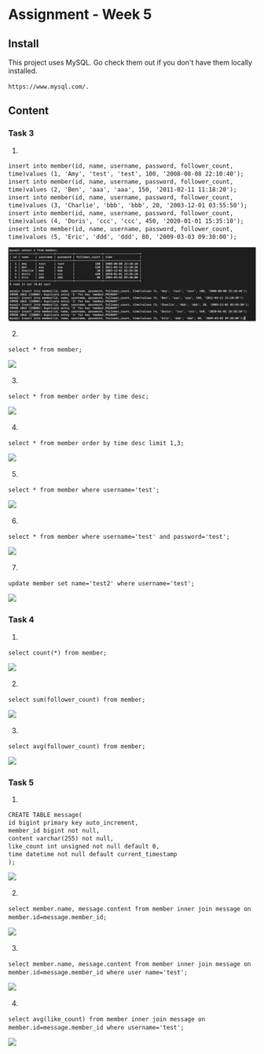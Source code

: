 # Assignment - Week 5

## Install
This project uses MySQL. Go check them out if you don't have them locally installed.

`https://www.mysql.com/.`

## Content
###  Task 3
1. 

```
insert into member(id, name, username, password, follower_count, time)values (1, 'Amy', 'test', 'test', 100, '2008-08-08 22:10:40');
insert into member(id, name, username, password, follower_count, time)values (2, 'Ben', 'aaa', 'aaa', 150, '2011-02-11 11:18:20');
insert into member(id, name, username, password, follower_count, time)values (3, 'Charlie', 'bbb', 'bbb', 20, '2003-12-01 03:55:50');
insert into member(id, name, username, password, follower_count, time)values (4, 'Doris', 'ccc', 'ccc', 450, '2020-01-01 15:35:10');
insert into member(id, name, username, password, follower_count, time)values (5, 'Eric', 'ddd', 'ddd', 80, '2009-03-03 09:30:00');
```
![](week5/Task3_01.png)

2.

```select * from member;```

![](/Users/stephy/Desktop/Wehelp-Assignment-2022/week5/screenshots/Task3_02.png)

3.

```select * from member order by time desc;```

![](/Users/stephy/Desktop/Wehelp-Assignment-2022/week5/screenshots/Task3_03.png)

4.

```select * from member order by time desc limit 1,3;```

![](/Users/stephy/Desktop/Wehelp-Assignment-2022/week5/screenshots/Task3_04.png)

5.

```select * from member where username='test';```

![](/Users/stephy/Desktop/Wehelp-Assignment-2022/week5/screenshots/Task3_05.png)

6.

 ```select * from member where username='test' and password='test';```

![](/Users/stephy/Desktop/Wehelp-Assignment-2022/week5/screenshots/Task3_06.png)

7.

```update member set name='test2' where username='test';```

![](/Users/stephy/Desktop/Wehelp-Assignment-2022/week5/screenshots/Task3_07.png)

### Task 4

1.

`select count(*) from member;`

![](/Users/stephy/Desktop/Wehelp-Assignment-2022/week5/screenshots/Task4_01.png)

2.

`select sum(follower_count) from member;`

![](/Users/stephy/Desktop/Wehelp-Assignment-2022/week5/screenshots/Task4_02.png)

3.

`select avg(follower_count) from member;`

![](/Users/stephy/Desktop/Wehelp-Assignment-2022/week5/screenshots/Task4_03.png)

### Task 5

1.

```
CREATE TABLE message(
id bigint primary key auto_increment, 
member_id bigint not null, 
content varchar(255) not null, 
like_count int unsigned not null default 0,
time datetime not null default current_timestamp
);
```

![](/Users/stephy/Desktop/Wehelp-Assignment-2022/week5/screenshots/Task5_00.png)

2.

```select member.name, message.content from member inner join message on member.id=message.member_id;```

![](/Users/stephy/Desktop/Wehelp-Assignment-2022/week5/screenshots/Task5_01.png)

3.

```select member.name, message.content from member inner join message on member.id=message.member_id where user name='test';```

![](/Users/stephy/Desktop/Wehelp-Assignment-2022/week5/screenshots/Task5_02.png)

4.

```select avg(like_count) from member inner join message on member.id=message.member_id where username='test';```

![](/Users/stephy/Desktop/Wehelp-Assignment-2022/week5/screenshots/Task5_04.png)
